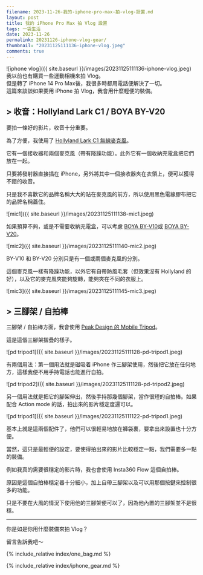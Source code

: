 ```yaml
---
filename: 2023-11-26-我的-iphone-pro-max-拍-vlog-設置.md
layout: post
title: 我的 iPhone Pro Max 拍 Vlog 設置
tags: 一袋生活
date: 2023-11-26
permalink: 20231126-iphone-vlog-gear/
thumbnail: "20231125111136-iphone-vlog.jpeg"
comments: true
---
```



![iphone vlog]({{ site.baseurl }}/images/20231125111136-iphone-vlog.jpeg)  
我以前也有購買一些運動相機來拍 Vlog。<br/>
但是轉了 iPhone 14 Pro Max後，我很多時都用電話便解決了一切。<br/>
這篇來談談如果要用 iPhone 拍 Vlog，我會用什麼輕便的裝備。


## > 收音：Hollyland Lark C1 / BOYA BY-V20

要拍一條好的影片，收音十分重要。

為了方便，我使用了 [Hollyland Lark C1 無線麥克風](https://www.hollyland.com/product/lark-c1)。

它有一個接收器和兩個麥克風（帶有降躁功能）。此外它有一個收納充電盒把它們放在一起。

只要將發射器直接插在 iPhone，另外將其中一個接收器夾在衣領上，便可以獲得不錯的收音。

只是我不喜歡它的品牌名稱大大的貼在麥克風的前方，所以使用黑色電線膠布把它的品牌名稱蓋住。

![mic1]({{ site.baseurl }}/images/20231125111138-mic1.jpeg)  

如果預算不夠，或是不需要收納充電盒，可以考慮 [BOYA BY-V10](https://www.boya-mic.com/product/by-v10)或 [BOYA BY-V20](https://www.boya-mic.com/product/by-v20)。

![mic2]({{ site.baseurl }}/images/20231125111140-mic2.jpeg)  


BY-V10 和 BY-V20 分別只是有一個或兩個麥克風的分別。

這個麥克風一樣有降躁功能，以外它有自帶防風毛套（但效果沒有 Hollyland 的好），以及它的麥克風夾能夠旋轉，能夠夾在不同的衣服上。

![mic3]({{ site.baseurl }}/images/20231125111145-mic3.jpeg)  

## > 三腳架 / 自拍棒

三腳架 / 自拍棒方面，我會使用 [Peak Design 的 Mobile Tripod](https://www.peakdesign.com/products/mobile-tripod)。

這是這個三腳架摺疊的樣子。

![pd tripod1]({{ site.baseurl }}/images/20231125111128-pd-tripod1.jpeg)  


有兩個用法：第一個用法就是磁吸着 iPhone 作三腳架使用，然後把它放在任何地方，這樣我便不用手持電話也能進行自拍。

![pd tripod2]({{ site.baseurl }}/images/20231125111128-pd-tripod2.jpeg)  

另一個用法就是把它的腳架伸出，然後手持那幾個腳架，當作很短的自拍棒。如果配合 Action mode 的話，拍出來的影片穩定度還可以。

![pd tripod1]({{ site.baseurl }}/images/20231125111122-pd-tripod1.jpeg)  


基本上就是這兩個配件了，他們可以很輕易地放在褲袋裏，要拿出來設置也十分方便。

當然，這只是最輕便的設定，要使得拍出來的影片比較穩定一點，我們需要多一點的裝備。

例如我真的需要很穩定的影片時，我也會使用 Insta360 Flow 這個自拍棒。

原因是這個自拍棒穩定器十分細小，加上自帶三腳架以及可以用那個按鍵來控制很多的功能。

只是不要在大風的情況下使用他的三腳架便可以了，因為他內置的三腳架並不是很穩。

---

你是如是你用什麼裝備來拍 Vlog？

留言告訴我吧～


{% include_relative index/one_bag.md %}

{% include_relative index/iphone_gear.md %}


<!--
- [我的 iPhone Pro Max 拍 Vlog 設置]({{ site.baseurl }}/20231126-iphone-vlog-gear/)
-->
